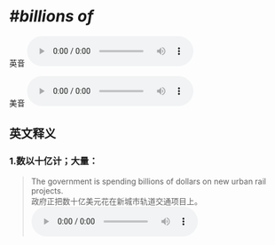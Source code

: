 # ***\#billions of*** 
英音
<audio src="./media/billions of1_AAC.aac" controls="controls"></audio>

美音
<audio src="./media/billions of2_AAC.aac" controls="controls"></audio>



  

英文释义
---
### 1.**数以十亿计；大量：**  

 > The government is spending billions of dollars on new urban rail projects.  
 > 政府正把数十亿美元花在新城市轨道交通项目上。    
<audio src="./media/billion50.aac" controls="controls"></audio>


